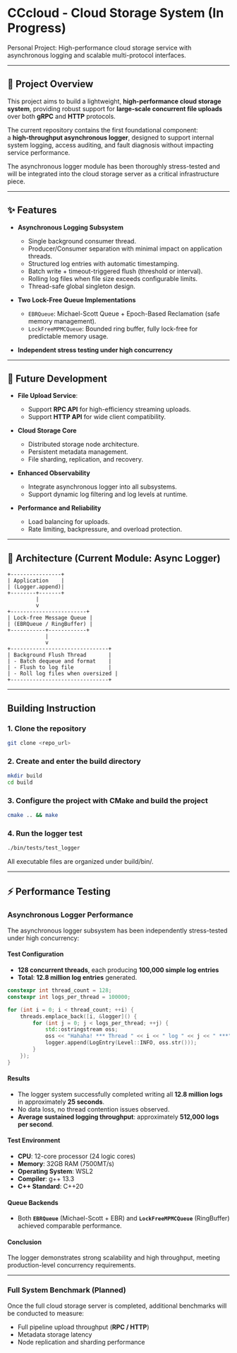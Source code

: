 # CCcloud - Cloud Storage System (In Progress)

Personal Project: High-performance cloud storage service with asynchronous logging and scalable multi-protocol interfaces.

---

## 📖 Project Overview

This project aims to build a lightweight, **high-performance cloud storage system**, providing robust support for **large-scale concurrent file uploads** over both **gRPC** and **HTTP** protocols.

The current repository contains the first foundational component:  
a **high-throughput asynchronous logger**, designed to support internal system logging, access auditing, and fault diagnosis without impacting service performance.

The asynchronous logger module has been thoroughly stress-tested and will be integrated into the cloud storage server as a critical infrastructure piece.

---

## ✨ Features

- **Asynchronous Logging Subsystem**
  - Single background consumer thread.
  - Producer/Consumer separation with minimal impact on application threads.
  - Structured log entries with automatic timestamping.
  - Batch write + timeout-triggered flush (threshold or interval).
  - Rolling log files when file size exceeds configurable limits.
  - Thread-safe global singleton design.

- **Two Lock-Free Queue Implementations**
  - `EBRQueue`: Michael-Scott Queue + Epoch-Based Reclamation (safe memory management).
  - `LockFreeMPMCQueue`: Bounded ring buffer, fully lock-free for predictable memory usage.

- **Independent stress testing under high concurrency**

---

## 🔭 Future Development

- **File Upload Service**:
  - Support **RPC API** for high-efficiency streaming uploads.
  - Support **HTTP API** for wide client compatibility.

- **Cloud Storage Core**
  - Distributed storage node architecture.
  - Persistent metadata management.
  - File sharding, replication, and recovery.

- **Enhanced Observability**
  - Integrate asynchronous logger into all subsystems.
  - Support dynamic log filtering and log levels at runtime.

- **Performance and Reliability**
  - Load balancing for uploads.
  - Rate limiting, backpressure, and overload protection.

---

## 📐 Architecture (Current Module: Async Logger)

```plaintext
+----------------+
| Application    |
| (Logger.append)|
+--------+-------+
         |
         v
+------------------------+
| Lock-free Message Queue |
| (EBRQueue / RingBuffer) |
+-----------+------------+
            |
            v
+-------------------------------+
| Background Flush Thread       |
| - Batch dequeue and format    |
| - Flush to log file           |
| - Roll log files when oversized |
+-------------------------------+
```

---

## Building Instruction
### 1. Clone the repository
```bash
git clone <repo_url>
```
### 2. Create and enter the build directory
```bash
mkdir build
cd build
```
### 3. Configure the project with CMake and build the project
```bash
cmake .. && make
```
### 4. Run the logger test
```bash
./bin/tests/test_logger
```
All executable files are organized under build/bin/.

---

## ⚡ Performance Testing

### Asynchronous Logger Performance

The asynchronous logger subsystem has been independently stress-tested under high concurrency:

#### Test Configuration
- **128 concurrent threads**, each producing **100,000 simple log entries** 
- **Total**: **12.8 million log entries** generated.
```C++
constexpr int thread_count = 128;
constexpr int logs_per_thread = 100000;

for (int i = 0; i < thread_count; ++i) {
    threads.emplace_back([i, &logger]() {
        for (int j = 0; j < logs_per_thread; ++j) {
            std::ostringstream oss;
            oss << "Hahaha! *** Thread " << i << " log " << j << " ***";
            logger.append(LogEntry(Level::INFO, oss.str()));
        }
    });
}
```

#### Results
- The logger system successfully completed writing all **12.8 million logs** in approximately **25 seconds**.
- No data loss, no thread contention issues observed.
- **Average sustained logging throughput**: approximately **512,000 logs per second**.

#### Test Environment
- **CPU**: 12-core processor (24 logic cores)
- **Memory**: 32GB RAM (7500MT/s)
- **Operating System**: WSL2
- **Compiler**: g++ 13.3
- **C++ Standard**: C++20

#### Queue Backends
- Both **`EBRQueue`** (Michael-Scott + EBR) and **`LockFreeMPMCQueue`** (RingBuffer) achieved comparable performance.

#### Conclusion
The logger demonstrates strong scalability and high throughput, meeting production-level concurrency requirements.

---

### Full System Benchmark (Planned)

Once the full cloud storage server is completed, additional benchmarks will be conducted to measure:

- Full pipeline upload throughput (**RPC / HTTP**)
- Metadata storage latency
- Node replication and sharding performance

